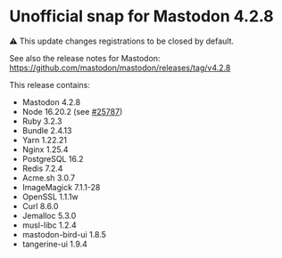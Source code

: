 # Unofficial snap for Mastodon 4.2.8

⚠️ This update changes registrations to be closed by default.

See also the release notes for Mastodon: https://github.com/mastodon/mastodon/releases/tag/v4.2.8

This release contains:

* Mastodon 4.2.8
* Node 16.20.2 (see [#25787](https://github.com/mastodon/mastodon/discussions/25787#discussioncomment-6382898))
* Ruby 3.2.3
* Bundle 2.4.13
* Yarn 1.22.21
* Nginx 1.25.4
* PostgreSQL 16.2
* Redis 7.2.4
* Acme.sh 3.0.7
* ImageMagick 7.1.1-28
* OpenSSL 1.1.1w
* Curl 8.6.0
* Jemalloc 5.3.0
* musl-libc 1.2.4
* mastodon-bird-ui 1.8.5
* tangerine-ui 1.9.4
